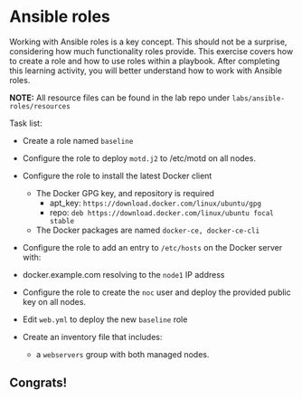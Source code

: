 # Ansible roles
Working with Ansible roles is a key concept. This should not be a surprise, considering how much functionality roles provide. This exercise covers how to create a role and how to use roles within a playbook. After completing this learning activity, you will better understand how to work with Ansible roles.



**NOTE:** All resource files can be found in the lab repo under `labs/ansible-roles/resources`

Task list: 

* Create a role named `baseline` 
* Configure the role to deploy `motd.j2` to /etc/motd on all nodes.
* Configure the role to install the latest Docker client
  * The Docker GPG key, and  repository is required
    * apt_key: `https://download.docker.com/linux/ubuntu/gpg`
    * repo: `deb https://download.docker.com/linux/ubuntu focal stable`
  * The Docker packages are named `docker-ce, docker-ce-cli`

* Configure the role to add an entry to `/etc/hosts` on the Docker server with: 
* docker.example.com resolving to the `node1` IP address
* Configure the role to create the `noc` user and deploy the provided public key on all nodes.
* Edit `web.yml` to deploy the new `baseline` role
* Create an inventory file that includes:
  * a `webservers` group with both managed nodes.


## Congrats!

